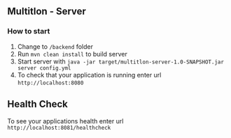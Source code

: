 ## Multitlon - Server

### How to start 
1. Change to `/backend` folder  
1. Run `mvn clean install` to build server
1. Start server with `java -jar target/multitlon-server-1.0-SNAPSHOT.jar server config.yml`
1. To check that your application is running enter url `http://localhost:8080`

Health Check
---

To see your applications health enter url `http://localhost:8081/healthcheck`
